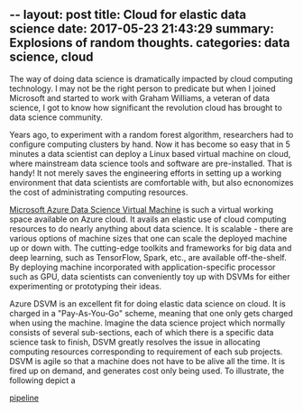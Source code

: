 --
layout:     post
title:      Cloud for elastic data science 
date:       2017-05-23 21:43:29
summary:    Explosions of random thoughts.
categories: data science, cloud
---

The way of doing data science is dramatically impacted by cloud
computing technology. I may not be the right person to predicate but
when I joined Microsoft and started to work with Graham Williams, a
veteran of data science, I got to know how significant the revolution
cloud has brought to data science community.

Years ago, to experiment with a random forest algorithm, researchers
had to configure computing clusters by hand. Now it has become so easy
that in 5 minutes a data scientist can deploy a Linux based virtual
machine on cloud, where mainstream data science tools and software are pre-installed.
That is handy! It not merely saves the engineering efforts in setting up
a working environment that data scientists are comfortable with, but
also ecnonomizes the cost of administrating computing resources. 

[Microsoft Azure Data Science Virtual Machine](http://aka.ms/dsvm) is
such a virtual working space available on Azure cloud. It avails an
elastic use of cloud computing resources to do nearly anything about
data science. It is scalable - there are various options of machine
sizes that one can scale the deployed machine up or down with. The
cutting-edge toolkits and frameworks for big data and deep learning,
such as TensorFlow, Spark, etc., are available off-the-shelf. By
deploying machine incorporated with application-specific processor such
as GPU, data scientists can conveniently toy up with DSVMs for either
experimenting or prototyping their ideas.

Azure DSVM is an excellent fit for doing elastic data science on cloud.
It is charged in a "Pay-As-You-Go" scheme, meaning that one only gets
charged when using the machine. Imagine the data science project which
normally consists of several sub-sections, each of which there is a
specific data science task to finish, DSVM greatly resolves the issue
in allocating computing resources corresponding to requirement of each
sub projects. DSVM is agile so that a machine does not have to be alive
all the time. It is fired up on demand, and generates cost only being used. 
To illustrate, the following depict a 

[pipeline](./images/architecture)
